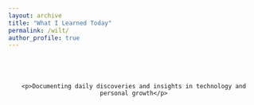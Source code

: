 ```yaml
---
layout: archive
title: "What I Learned Today"
permalink: /wilt/
author_profile: true
---
```


<div class="wilt-container">
  <header class="wilt-header">
  
    <p>Documenting daily discoveries and insights in technology and personal growth</p>
  </header>
  <div class="timeline">
    <article class="timeline-entry">
      <div class="timeline-dot"></div>
      <div class="timeline-content">
        <div class="entry-date">12th January</div>

                <p><h3>Learning : </h3> Explored AI applications in software testing.<p>
        
          <p>h3>Description : </h3> I read several online articles about the emerging role of AI in software testing, particularly how it can help in automating test case generation, bug detection, and even predicting potential issues based on historical data.<p>
          <p><h3>Key Takeaway :</h3>AI can revolutionize the testing process by reducing manual efforts and improving test coverage. Its ability to predict defects and automate repetitive tasks offers a significant efficiency boost.</p>
        

        <p><h3>Personal Reflection : </h3> I'm excited about the possibilities of AI in testing. It could drastically improve how we approach quality assurance in the future, and I'm eager to explore this further.</p>
      </div>
    </article>
    <article class="timeline-entry">
      <div class="timeline-dot"></div>
      <div class="timeline-content">
        <div class="entry-date">11th January</div>
        <h2>Ikigai: Understanding Purpose</h2>
        <p>Read and reflected on the concept of Ikigai.</p>
      </div>
    </article>
  </div>
  <div class="archives-link">
    <a href="/november-wilt">View Previous Entries</a>
  </div>
</div>

<style>
.wilt-container {
  max-width: 900px;
  margin: 0 auto;
  padding: 40px 20px;
}
.wilt-header {
  text-align: center;
  margin-bottom: 60px;
}
.wilt-header h1 {
  font-size: 3em;
  color: #1a202c;
  margin-bottom: 15px;
  font-weight: 700;
  background: linear-gradient(120deg, #4299e1, #667eea, #4299e1);
  -webkit-background-clip: text;
  -webkit-text-fill-color: transparent;
  background-size: 200% auto;
  animation: gradientFlow 3s linear infinite;
}
.wilt-header p {
  color: #718096;
  font-size: 1.2em;
}
@keyframes gradientFlow {
  0% { background-position: 0% 50%; }
  50% { background-position: 100% 50%; }
  100% { background-position: 0% 50%; }
}
.timeline {
  position: relative;
  padding: 40px 0;
  width: 100%;
}
.timeline-entry {
  position: relative;
  margin-bottom: 60px;
  opacity: 0;
  animation: fadeIn 0.5s ease forwards;
}
@keyframes fadeIn {
  from { 
    opacity: 0;
    transform: translateY(20px);
  }
  to {
    opacity: 1;
    transform: translateY(0);
  }
}
.timeline-content {
  background: white;
  border-radius: 20px;
  padding: 30px;
  margin: 0 30px;
  box-shadow: 0 10px 30px rgba(0, 0, 0, 0.1);
  position: relative;
  overflow: hidden;
  transition: all 0.3s ease;
}
.timeline-content::before {
  content: '';
  position: absolute;
  top: 0;
  left: 0;
  width: 4px;
  height: 100%;
  background: linear-gradient(to bottom, #4299e1, #667eea);
}
.entry-date {
  font-size: 0.9rem;
  color: #4299e1;
  font-weight: 600;
  text-transform: uppercase;
  letter-spacing: 1px;
  margin-bottom: 15px;
  padding-left: 20px;
}
.timeline-content h2 {
  font-size: 1.8rem;
  margin-bottom: 15px;
  color: #2d3748;
  padding-left: 20px;
}
.timeline-content p {
  color: #4a5568;
  line-height: 1.8;
  padding-left: 20px;
}
.timeline-content:hover {
  transform: translateY(-5px) scale(1.02);
  box-shadow: 0 20px 40px rgba(66, 153, 225, 0.2);
}
.archives-link {
  text-align: center;
  margin-top: 60px;
  padding: 20px;
}
.archives-link a {
  display: inline-block;
  padding: 12px 24px;
  background: linear-gradient(120deg, #4299e1, #667eea);
  background-size: 200% auto;
  color: white;
  text-decoration: none;
  border-radius: 25px;
  font-weight: 600;
  transition: all 0.3s ease;
}
.archives-link a:hover {
  transform: translateY(-2px);
  box-shadow: 0 4px 12px rgba(66, 153, 225, 0.3);
  background-position: right center;
}
.timeline-connector {
  position: absolute;
  border: 3px solid #4299e1;
  border-radius: 0 0 0 50px;
  width: 50%;
  height: 100px;
  top: 50%;
  right: -30px;
  border-right: 0;
  border-top: 0;
  z-index: 1;
}
.timeline-dot {
  width: 20px;
  height: 20px;
  background: white;
  border: 4px solid #4299e1;
  border-radius: 50%;
  position: absolute;
  top: 50%;
  transform: translateY(-50%);
  z-index: 2;
}
.timeline-entry:nth-child(odd) .timeline-dot {
  right: -10px;
}
.timeline-entry:nth-child(even) .timeline-dot {
  left: -10px;
}
.timeline-entry::before {
  display: none;
}
/* Staggered animation delay for entries */
.timeline-entry:nth-child(1) { animation-delay: 0.1s; }
.timeline-entry:nth-child(2) { animation-delay: 0.3s; }
.timeline-entry:nth-child(3) { animation-delay: 0.5s; }

/* Position boxes */
.timeline-entry:nth-child(odd) {
  justify-content: flex-end;
}

.timeline-entry:nth-child(even) {
  justify-content: flex-start;
}
</style>
